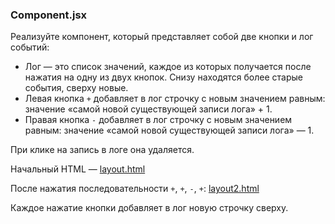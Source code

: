 ### Component.jsx

Реализуйте компонент, который представляет собой две кнопки и лог событий:

* Лог — это список значений, каждое из которых получается после нажатия на одну из двух кнопок. Снизу находятся более старые события, сверху новые.
* Левая кнопка ```+``` добавляет в лог строчку с новым значением равным: значение «самой новой существующей записи лога» + 1.
* Правая кнопка ```-``` добавляет в лог строчку с новым значением равным: значение «самой новой существующей записи лога» — 1.

При клике на запись в логе она удаляется.

Начальный HTML —  [layout.html](https://github.com/junjun-it-courses/react-hw/blob/master/task-10.1/layout.html)

После нажатия последовательности ```+```, ```+```, ```-```, ```+```:  [layout2.html](https://github.com/junjun-it-courses/react-hw/blob/master/task-10.1/layout2.html)



Каждое нажатие кнопки добавляет в лог новую строчку сверху.